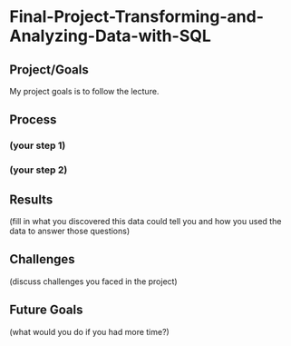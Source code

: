 # Final-Project-Transforming-and-Analyzing-Data-with-SQL

## Project/Goals
My project goals is to follow the lecture.

## Process
### (your step 1)
### (your step 2)

## Results
(fill in what you discovered this data could tell you and how you used the data to answer those questions)

## Challenges 
(discuss challenges you faced in the project)

## Future Goals
(what would you do if you had more time?)
